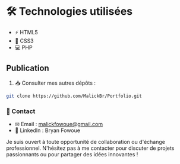 # 🛠 Technologies utilisées

- ⚡ HTML5
- 🎨 CSS3
- 💻 PHP

## Publication

1. 📥 Consulter mes autres dépôts :
```bash
git clone https://github.com/MalickBr/Portfolio.git
```

### 📧 Contact

- ✉ Email : malickfowoue@gmail.com
- 🔗 LinkedIn : Bryan Fowoue

Je suis ouvert à toute opportunité de collaboration ou d'échange professionnel. N'hésitez pas à me contacter pour discuter de projets passionnants ou pour partager des idées innovantes !

